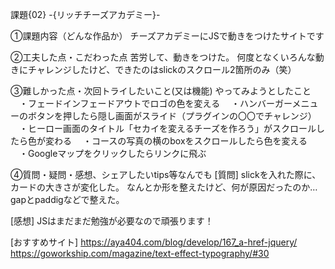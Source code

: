 課題{02} -{リッチチーズアカデミー}-

①課題内容（どんな作品か）
チーズアカデミーにJSで動きをつけたサイトです

②工夫した点・こだわった点
苦労して、動きをつけた。
何度となくいろんな動きにチャレンジしたけど、できたのはslickのスクロール2箇所のみ（笑）

③難しかった点・次回トライしたいこと(又は機能)
やってみようとしたこと
　・フェードインフェードアウトでロゴの色を変える
　・ハンバーガーメニューのボタンを押したら隠し画面がスライド（プラグインの〇〇でチャレンジ）
　・ヒーロー画面のタイトル「セカイを変えるチーズを作ろう」がスクロールしたら色が変わる
　・コースの写真の横のboxをスクロールしたら色を変える
　・Googleマップをクリックしたらリンクに飛ぶ

④質問・疑問・感想、シェアしたいtips等なんでも
[質問]
slickを入れた際に、カードの大きさが変化した。
なんとか形を整えたけど、何が原因だったのか…
gapとpaddigなどで整えた。

[感想]
JSはまだまだ勉強が必要なので頑張ります！

[おすすめサイト]
https://aya404.com/blog/develop/167_a-href-jquery/
https://goworkship.com/magazine/text-effect-typography/#30

